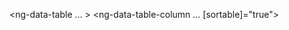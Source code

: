   <ng-data-table
    ... >
    <ng-data-table-column
       ...
      [sortable]="true">
    </ng-data-table-column>
  </ng-data-table>
